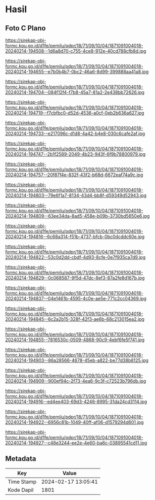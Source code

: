# Hasil

## Foto C Plano

https://sirekap-obj-formc.kpu.go.id/d1fe/pemilu/pdpr/18/71/09/10/04/1871091004018-20240214-194508--1d6a8d70-c755-4ce8-912e-40cd788cfb8d.jpg

https://sirekap-obj-formc.kpu.go.id/d1fe/pemilu/pdpr/18/71/09/10/04/1871091004018-20240214-194655--e7b0b4b7-0bc2-46a6-8d99-399888aa41a8.jpg

https://sirekap-obj-formc.kpu.go.id/d1fe/pemilu/pdpr/18/71/09/10/04/1871091004018-20240214-194704--084f12f4-f7b8-45a7-81a2-2e438bb72626.jpg

https://sirekap-obj-formc.kpu.go.id/d1fe/pemilu/pdpr/18/71/09/10/04/1871091004018-20240214-194719--f7cbfbc0-d52d-4536-a0cf-0eb2b636a627.jpg

https://sirekap-obj-formc.kpu.go.id/d1fe/pemilu/pdpr/18/71/09/10/04/1871091004018-20240214-194733--e217096c-d1d8-4a42-b4e8-030c6cafe2af.jpg

https://sirekap-obj-formc.kpu.go.id/d1fe/pemilu/pdpr/18/71/09/10/04/1871091004018-20240214-194747--2b1f2589-2049-4b23-943f-6f9b78800979.jpg

https://sirekap-obj-formc.kpu.go.id/d1fe/pemilu/pdpr/18/71/09/10/04/1871091004018-20240214-194757--20f87f4e-832f-43f2-b68d-6672eaf74a9c.jpg

https://sirekap-obj-formc.kpu.go.id/d1fe/pemilu/pdpr/18/71/09/10/04/1871091004018-20240214-194803--79e6f1a7-8134-43d4-bb8f-d59349d52943.jpg

https://sirekap-obj-formc.kpu.go.id/d1fe/pemilu/pdpr/18/71/09/10/04/1871091004018-20240214-194809--63ee34da-8ad5-458e-b09b-3730bd5650e6.jpg

https://sirekap-obj-formc.kpu.go.id/d1fe/pemilu/pdpr/18/71/09/10/04/1871091004018-20240214-194816--6c68a314-f51b-4737-bfcb-0bc0dcddc60e.jpg

https://sirekap-obj-formc.kpu.go.id/d1fe/pemilu/pdpr/18/71/09/10/04/1871091004018-20240214-194822--53c0d2dd-cbdf-4d93-8cfe-0e7f935ca7d9.jpg

https://sirekap-obj-formc.kpu.go.id/d1fe/pemilu/pdpr/18/71/09/10/04/1871091004018-20240214-194829--0c068587-9f5d-47dc-8ef3-87a2fe8d167b.jpg

https://sirekap-obj-formc.kpu.go.id/d1fe/pemilu/pdpr/18/71/09/10/04/1871091004018-20240214-194837--04e1461b-4595-4c0e-ae5e-771c2cc04369.jpg

https://sirekap-obj-formc.kpu.go.id/d1fe/pemilu/pdpr/18/71/09/10/04/1871091004018-20240214-194845--6c2a2b15-328f-42f3-ae6b-68c213015ea2.jpg

https://sirekap-obj-formc.kpu.go.id/d1fe/pemilu/pdpr/18/71/09/10/04/1871091004018-20240214-194855--7816530c-0509-4868-90c9-4ebf6fe5f741.jpg

https://sirekap-obj-formc.kpu.go.id/d1fe/pemilu/pdpr/18/71/09/10/04/1871091004018-20240214-194903--86a28566-4678-45eb-a822-be77d38b8125.jpg

https://sirekap-obj-formc.kpu.go.id/d1fe/pemilu/pdpr/18/71/09/10/04/1871091004018-20240214-194909--900ef94c-2f73-4ea6-9c3f-c72523b796db.jpg

https://sirekap-obj-formc.kpu.go.id/d1fe/pemilu/pdpr/18/71/09/10/04/1871091004018-20240214-194916--ed4ee403-69d3-4246-8995-31da24cd3114.jpg

https://sirekap-obj-formc.kpu.go.id/d1fe/pemilu/pdpr/18/71/09/10/04/1871091004018-20240214-194922--6956c81b-1049-40ff-af06-d1579294d601.jpg

https://sirekap-obj-formc.kpu.go.id/d1fe/pemilu/pdpr/18/71/09/10/04/1871091004018-20240214-194927--c48e3244-ee2e-4e60-ba6c-03895541cd11.jpg


## Metadata

| Key        | Value               |
| ---------- | ------------------- |
| Time Stamp | 2024-02-17 13:05:41 |
| Kode Dapil | 1801                |



